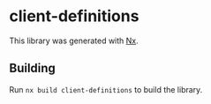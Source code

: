 # client-definitions

This library was generated with [Nx](https://nx.dev).

## Building

Run `nx build client-definitions` to build the library.
